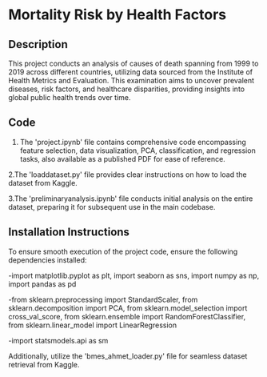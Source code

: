 # Mortality Risk by Health Factors
## Description
This project conducts an analysis of causes of death spanning from 1999 to 2019 across different countries, utilizing data sourced from the Institute of Health Metrics and Evaluation. This examination aims to uncover prevalent diseases, risk factors, and healthcare disparities, providing insights into global public health trends over time.

## Code
1. The 'project.ipynb' file contains comprehensive code encompassing feature selection, data visualization, PCA, classification, and regression tasks, also available as a published PDF for ease of reference.

2.The 'loaddataset.py' file provides clear instructions on how to load the dataset from Kaggle.

3.The 'preliminaryanalysis.ipynb' file conducts initial analysis on the entire dataset, preparing it for subsequent use in the main codebase.

## Installation Instructions
To ensure smooth execution of the project code, ensure the following dependencies installed: 

-import matplotlib.pyplot as plt, import seaborn as sns, import numpy as np, import pandas as pd

-from sklearn.preprocessing import StandardScaler, from sklearn.decomposition import PCA, from sklearn.model_selection import cross_val_score, from sklearn.ensemble import RandomForestClassifier, from sklearn.linear_model import LinearRegression

-import statsmodels.api as sm

Additionally, utilize the 'bmes_ahmet_loader.py' file for seamless dataset retrieval from Kaggle.

